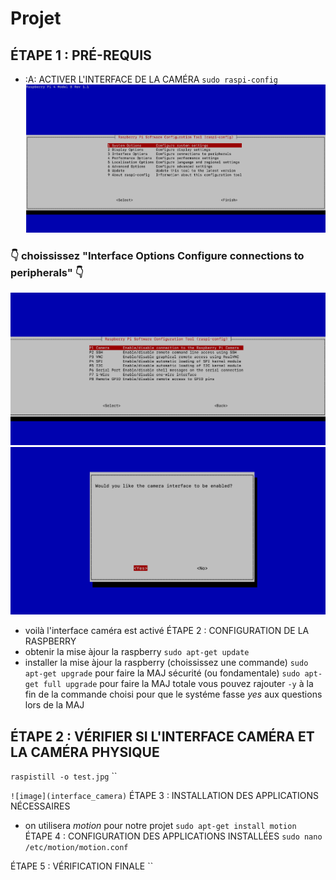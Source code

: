 # Projet
## ÉTAPE 1 : PRÉ-REQUIS
- :A: ACTIVER L'INTERFACE DE LA CAMÉRA
`sudo raspi-config`
![image](activer_camera.png)
### :point_down: choississez "Interface Options    Configure connections to peripherals"  :point_down:
![image](interface_camera.png)
![image](yes_camera.png)
- voilà l'interface caméra est activé
ÉTAPE 2 : CONFIGURATION DE LA RASPBERRY
- obtenir la mise àjour la raspberry
`sudo apt-get update`
- installer la mise àjour la raspberry (choississez une commande)
`sudo apt-get upgrade` pour faire la MAJ sécurité (ou fondamentale)
`sudo apt-get full upgrade` pour faire la MAJ totale
vous pouvez rajouter `-y` à la fin de la commande choisi pour que le systéme fasse *yes* aux questions lors de la MAJ
## ÉTAPE 2 : VÉRIFIER SI L'INTERFACE CAMÉRA ET LA CAMÉRA PHYSIQUE
`raspistill -o test.jpg`
``

`![image](interface_camera)`
ÉTAPE 3 : INSTALLATION  DES APPLICATIONS NÉCESSAIRES
- on utilisera *motion* pour notre projet
`sudo apt-get install motion`
ÉTAPE 4 : CONFIGURATION DES APPLICATIONS INSTALLÉES
`sudo nano /etc/motion/motion.conf`

ÉTAPE 5 : VÉRIFICATION FINALE
``
